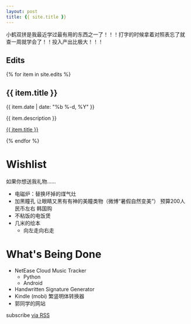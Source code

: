 ```yaml
---
layout: post
title: {{ site.title }}
---
```


小鹤双拼是我最近学过最有用的东西之一了！！！打字的时候拿着对照表忘了就
查一周就学会了！！投入产出比极大！！！

## Edits

{% for item in site.edits %}
  <h2>{{ item.title }}</h2>
  <span class="post-meta">{{ item.date | date: "%b %-d, %Y" }}</span>
  <p>{{ item.description }}</p>
  <p><a class="post-link"
        href="{{ item.url | prepend: site.baseurl}}">
    {{ item.title }}</a></p>
{% endfor %}

# Wishlist

如果你想送我礼物……

- 电磁炉：替换坏掉的煤气灶
- 加黑瞳孔 让眼睛又黑有有神的美瞳类物（微博“暑假自然变美”） 预算200人民币左右 韩国购
- 不粘饭的电饭煲
- 几米的绘本
  - 向左走向右走

# What's Being Done

- NetEase Cloud Music Tracker
  - Python
  - Android
- Handwritten Signature Generator
- Kindle (mobi) 繁竖明体转换器
- 郭同学的网站

<p class="rss-subscribe">subscribe <a href="{{ "/feed.xml" | prepend: site.baseurl }}">via RSS</a></p>
